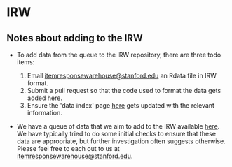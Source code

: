 # IRW

## Notes about adding to the IRW
- To add data from the queue to the IRW repository, there are three todo items:

  1. Email itemresponsewarehouse@stanford.edu an Rdata file in IRW format.
  2. Submit a pull request so that the code used to format the data gets added [here](https://github.com/ben-domingue/irw/tree/main/data).
  3. Ensure the 'data index' page [here](https://docs.google.com/spreadsheets/d/1nhPyvuAm3JO8c9oa1swPvQZghAvmnf4xlYgbvsFH99s/edit#gid=0) gets updated with the relevant information.

- We have a queue of data that we aim to add to the IRW available [here](https://docs.google.com/spreadsheets/d/13EzVbybU6pIrTq6xiivLvcN9h5OMi3wGM9W-xASpMVI/edit#gid=1076583183). We have typically tried to do some initial checks to ensure that these data are appropriate, but further investigation often suggests otherwise. Please feel free to each out to us at itemresponsewarehouse@stanford.edu.
